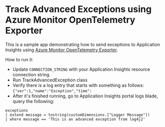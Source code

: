 # Track Advanced Exceptions using Azure Monitor OpenTelemetry Exporter

This is a sample app demonstrating how to send exceptions to Application Insights using
[Azure Monitor OpenTelemetry Exporter](https://central.sonatype.com/artifact/com.azure/azure-monitor-opentelemetry-exporter/1.0.0-beta.8).

How to run it:
- Update `CONNECTION_STRING` with your Application Insights resource connection string.
- Run TrackAdvancedException class
- Verify there is a log entry that starts with something as follows:
  `{"ver":1,"name":"Exception","time":`
- After it's finished running, go to Application Insights portal logs blade, query the following:

```kusto
exceptions
| extend message = tostring(customDimensions.["Logger Message"])
| where message == 'This is an advanced exception from log4j2'
```